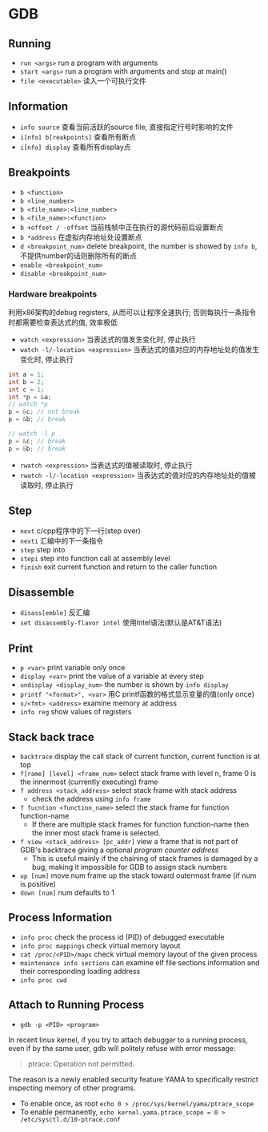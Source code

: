 # GDB

## Running
* `run <args>` run a program with arguments
* `start <args>` run a program with arguments and stop at main()
* `file <executable>` 读入一个可执行文件

## Information
* `info source` 查看当前活跃的source file, 直接指定行号时影响的文件
* `i[nfo] b[reakpoints]` 查看所有断点
* `i[nfo] display` 查看所有display点

## Breakpoints
* `b <function>`
* `b <line_number>`
* `b <file_name>:<line_number>`
* `b <file_name>:<function>`
* `b +offset / -offset` 当前栈帧中正在执行的源代码前后设置断点
* `b *address` 在虚拟内存地址处设置断点
* `d <breakpoint_num>` delete breakpoint, the number is showed by `info b`, 不提供number的话则删除所有的断点
* `enable <breakpoint_num>`
* `disable <breakpoint_num>`

### Hardware breakpoints
利用x86架构的debug registers, 从而可以让程序全速执行; 否则每执行一条指令时都需要检查表达式的值, 效率极低
* `watch <expression>` 当表达式的值发生变化时, 停止执行
* `watch -l/-location <expression>` 当表达式的值对应的内存地址处的值发生变化时, 停止执行

```cpp
int a = 1;
int b = 2;
int c = 1;
int *p = &a;
// watch *p
p = &c; // not break
p = &b; // break

// watch -l p
p = &c; // break
p = &b; // break
```

* `rwatch <expression>` 当表达式的值被读取时, 停止执行
* `rwatch -l/-location <expression>` 当表达式的值对应的内存地址处的值被读取时, 停止执行

## Step
* `next` c/cpp程序中的下一行(step over)
* `nexti` 汇编中的下一条指令
* `step` step into
* `stepi` step into function call at assembly level
* `finish` exit current function and return to the caller function

## Disassemble
* `disass[emble]` 反汇编
* `set disassembly-flavor intel` 使用Intel语法(默认是AT&T语法)

## Print
* `p <var>` print variable only once
* `display <var>` print the value of a variable at every step
* `undisplay <display_num>` the number is shown by `info display`
* `printf "<format>", <var>` 用C printf函数的格式显示变量的值(only once)
* `x/<fmt> <address>` examine memory at address
* `info reg` show values of registers

## Stack back trace
* `backtrace` display the call stack of current function, current function is at top
* `f[rame] [level] <frame_num>` select stack frame with level n, frame 0 is the innermost (currently executing) frame
* `f address <stack_address>` select stack frame with stack address
    - check the address using `info frame`
* `f fucntion <function_name>` select the stack frame for function function-name
    - If there are multiple stack frames for function function-name then the inner most stack frame is selected.
* `f view <stack_address> [pc_addr]` view a frame that is not part of GDB's backtrace giving a optional _program counter address_
    - This is useful mainly if the chaining of stack frames is damaged by a bug, making it impossible for GDB to assign stack numbers
* `up [num]` move num frame up the stack toward outermost frame (if num is positive)
* `down [num]` num defaults to 1

## Process Information
* `info proc` check the process id (PID) of debugged executable
* `info proc mappings` check virtual memory layout
* `cat /proc/<PID>/maps` check virtual memory layout of the given process
* `maintenance info sections` can examine elf file sections information and their corresponding loading address
* `info proc cwd`

## Attach to Running Process
* `gdb -p <PID> <program>`

In recent linux kernel, if you try to attach debugger to a running process, even if by the same user,
gdb will politely refuse with error message:
> ptrace: Operation not permitted.

The reason is a newly enabled security feature YAMA to specifically restrict inspecting memory of other programs.

* To enable once, as root `echo 0 > /proc/sys/kernel/yama/ptrace_scope`
* To enable permanently, `echo kernel.yama.ptrace_scope = 0 > /etc/sysctl.d/10-ptrace.conf`

